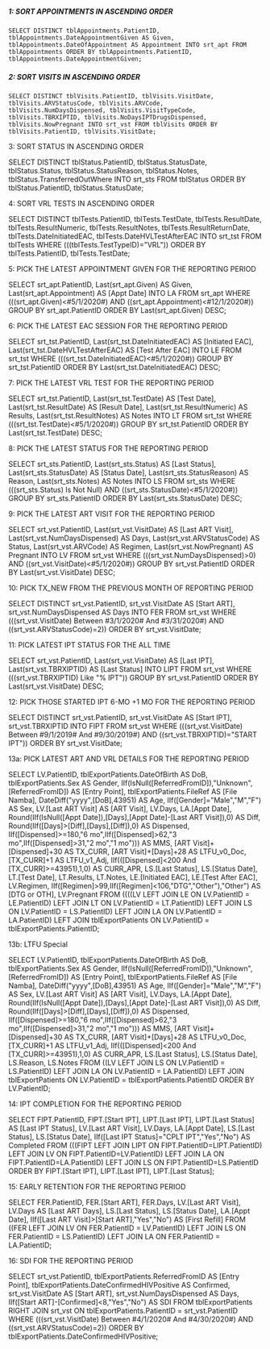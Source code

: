 ##### 1: SORT APPOINTMENTS IN ASCENDING ORDER

`SELECT DISTINCT tblAppointments.PatientID, tblAppointments.DateAppointmentGiven AS Given, tblAppointments.DateOfAppointment AS Appointment INTO srt_apt FROM tblAppointments ORDER BY tblAppointments.PatientID, tblAppointments.DateAppointmentGiven;`


##### 2: SORT VISITS IN ASCENDING ORDER 

`SELECT DISTINCT tblVisits.PatientID, tblVisits.VisitDate, tblVisits.ARVStatusCode, tblVisits.ARVCode, tblVisits.NumDaysDispensed, tblVisits.VisitTypeCode, tblVisits.TBRXIPTID, tblVisits.NoDaysIPTDrugsDispensed, tblVisits.NowPregnant INTO srt_vst FROM tblVisits ORDER BY tblVisits.PatientID, tblVisits.VisitDate;`


3: SORT STATUS IN ASCENDING ORDER 

SELECT DISTINCT tblStatus.PatientID, tblStatus.StatusDate, tblStatus.Status, tblStatus.StatusReason, tblStatus.Notes, tblStatus.TransferredOutWhere INTO srt_sts 
FROM tblStatus 
ORDER BY tblStatus.PatientID, tblStatus.StatusDate; 


4: SORT VRL TESTS IN ASCENDING ORDER 

SELECT DISTINCT tblTests.PatientID, tblTests.TestDate, tblTests.ResultDate, tblTests.ResultNumeric, tblTests.ResultNotes, tblTests.ResultReturnDate, tblTests.DateInitiatedEAC, tblTests.DateHVLTestAfterEAC INTO srt_tst 
FROM tblTests 
WHERE (((tblTests.TestTypeID)="VRL")) 
ORDER BY tblTests.PatientID, tblTests.TestDate; 


5: PICK THE LATEST APPOINTMENT GIVEN FOR THE REPORTING PERIOD 

SELECT srt_apt.PatientID, Last(srt_apt.Given) AS Given, Last(srt_apt.Appointment) AS [Appt Date] INTO LA 
FROM srt_apt 
WHERE (((srt_apt.Given)<#5/1/2020#) AND ((srt_apt.Appointment)<#12/1/2020#)) 
GROUP BY srt_apt.PatientID 
ORDER BY Last(srt_apt.Given) DESC; 


6: PICK THE LATEST EAC SESSION FOR THE REPORTING PERIOD 

SELECT srt_tst.PatientID, Last(srt_tst.DateInitiatedEAC) AS [Initiated EAC], Last(srt_tst.DateHVLTestAfterEAC) AS [Test After EAC] INTO LE 
FROM srt_tst 
WHERE (((srt_tst.DateInitiatedEAC)<#5/1/2020#)) 
GROUP BY srt_tst.PatientID 
ORDER BY Last(srt_tst.DateInitiatedEAC) DESC; 


7: PICK THE LATEST VRL TEST FOR THE REPORTING PERIOD 

SELECT srt_tst.PatientID, Last(srt_tst.TestDate) AS [Test Date], Last(srt_tst.ResultDate) AS [Result Date], Last(srt_tst.ResultNumeric) AS Results, Last(srt_tst.ResultNotes) AS Notes INTO LT 
FROM srt_tst 
WHERE (((srt_tst.TestDate)<#5/1/2020#)) 
GROUP BY srt_tst.PatientID 
ORDER BY Last(srt_tst.TestDate) DESC; 


8: PICK THE LATEST STATUS FOR THE REPORTING PERIOD 

SELECT srt_sts.PatientID, Last(srt_sts.Status) AS [Last Status], Last(srt_sts.StatusDate) AS [Status Date], Last(srt_sts.StatusReason) AS Reason, Last(srt_sts.Notes) AS Notes INTO LS 
FROM srt_sts 
WHERE (((srt_sts.Status) Is Not Null) AND ((srt_sts.StatusDate)<#5/1/2020#)) 
GROUP BY srt_sts.PatientID 
ORDER BY Last(srt_sts.StatusDate) DESC; 


9: PICK THE LATEST ART VISIT FOR THE REPORTING PERIOD 

SELECT srt_vst.PatientID, Last(srt_vst.VisitDate) AS [Last ART Visit], Last(srt_vst.NumDaysDispensed) AS Days, Last(srt_vst.ARVStatusCode) AS Status, Last(srt_vst.ARVCode) AS Regimen, Last(srt_vst.NowPregnant) AS Pregnant INTO LV 
FROM srt_vst 
WHERE (((srt_vst.NumDaysDispensed)>0) AND ((srt_vst.VisitDate)<#5/1/2020#)) 
GROUP BY srt_vst.PatientID 
ORDER BY Last(srt_vst.VisitDate) DESC; 


10: PICK TX_NEW FROM THE PREVIOUS MONTH OF REPORTING PERIOD 

SELECT DISTINCT srt_vst.PatientID, srt_vst.VisitDate AS [Start ART], srt_vst.NumDaysDispensed AS Days INTO FER 
FROM srt_vst 
WHERE (((srt_vst.VisitDate) Between #3/1/2020# And #3/31/2020#) AND ((srt_vst.ARVStatusCode)=2)) 
ORDER BY srt_vst.VisitDate; 


11: PICK LATEST IPT STATUS FOR THE ALL TIME 

SELECT srt_vst.PatientID, Last(srt_vst.VisitDate) AS [Last IPT], Last(srt_vst.TBRXIPTID) AS [Last Status] INTO LIPT 
FROM srt_vst 
WHERE (((srt_vst.TBRXIPTID) Like "% IPT")) 
GROUP BY srt_vst.PatientID 
ORDER BY Last(srt_vst.VisitDate) DESC; 


12: PICK THOSE STARTED IPT 6-MO +1 MO FOR THE REPORTING PERIOD 

SELECT DISTINCT srt_vst.PatientID, srt_vst.VisitDate AS [Start IPT], srt_vst.TBRXIPTID INTO FIPT 
FROM srt_vst 
WHERE (((srt_vst.VisitDate) Between #9/1/2019# And #9/30/2019#) AND ((srt_vst.TBRXIPTID)="START IPT")) 
ORDER BY srt_vst.VisitDate; 


13a: PICK LATEST ART AND VRL DETAILS FOR THE REPORTING PERIOD 

SELECT LV.PatientID, tblExportPatients.DateOfBirth AS DoB, tblExportPatients.Sex AS Gender, IIf(IsNull([ReferredFromID]),"Unknown",[ReferredFromID]) AS [Entry Point], tblExportPatients.FileRef AS [File Namba], DateDiff("yyyy",[DoB],43951) AS Age, IIf([Gender]="Male","M","F") AS Sex, LV.[Last ART Visit] AS [ART Visit], LV.Days, LA.[Appt Date], Round(IIf(IsNull([Appt Date]),[Days],[Appt Date]-[Last ART Visit]),0) AS Diff, Round(IIf([Days]>[Diff],[Days],[Diff]),0) AS Dispensed, IIf([Dispensed]>=180,"6 mo",IIf([Dispensed]>62,"3 mo",IIf([Dispensed]>31,"2 mo","1 mo"))) AS MMS, [ART Visit]+[Dispensed]+30 AS TX_CURR, [ART Visit]+[Days]+28 AS LTFU_v0_Doc, [TX_CURR]+1 AS LTFU_v1_Adj, IIf(([Dispensed]<200 And [TX_CURR]>=43951),1,0) AS CURR_APR, LS.[Last Status], LS.[Status Date], LT.[Test Date], LT.Results, LT.Notes, LE.[Initiated EAC], LE.[Test After EAC], LV.Regimen, IIf([Regimen]>99,IIf([Regimen]<106,"DTG","Other"),"Other") AS [DTG or OTH], LV.Pregnant 
FROM ((((LV LEFT JOIN LE ON LV.PatientID = LE.PatientID) LEFT JOIN LT ON LV.PatientID = LT.PatientID) LEFT JOIN LS ON LV.PatientID = LS.PatientID) LEFT JOIN LA ON LV.PatientID = LA.PatientID) LEFT JOIN tblExportPatients ON LV.PatientID = tblExportPatients.PatientID; 


13b: LTFU Special 

SELECT LV.PatientID, tblExportPatients.DateOfBirth AS DoB, tblExportPatients.Sex AS Gender, IIf(IsNull([ReferredFromID]),"Unknown",[ReferredFromID]) AS [Entry Point], tblExportPatients.FileRef AS [File Namba], DateDiff("yyyy",[DoB],43951) AS Age, IIf([Gender]="Male","M","F") AS Sex, LV.[Last ART Visit] AS [ART Visit], LV.Days, LA.[Appt Date], Round(IIf(IsNull([Appt Date]),[Days],[Appt Date]-[Last ART Visit]),0) AS Diff, Round(IIf([Days]>[Diff],[Days],[Diff]),0) AS Dispensed, IIf([Dispensed]>=180,"6 mo",IIf([Dispensed]>62,"3 mo",IIf([Dispensed]>31,"2 mo","1 mo"))) AS MMS, [ART Visit]+[Dispensed]+30 AS TX_CURR, [ART Visit]+[Days]+28 AS LTFU_v0_Doc, [TX_CURR]+1 AS LTFU_v1_Adj, IIf(([Dispensed]<200 And [TX_CURR]>=43951),1,0) AS CURR_APR, LS.[Last Status], LS.[Status Date], LS.Reason, LS.Notes 
FROM ((LV LEFT JOIN LS ON LV.PatientID = LS.PatientID) LEFT JOIN LA ON LV.PatientID = LA.PatientID) LEFT JOIN tblExportPatients ON LV.PatientID = tblExportPatients.PatientID 
ORDER BY LV.PatientID; 


14: IPT COMPLETION FOR THE REPORTING PERIOD 

SELECT FIPT.PatientID, FIPT.[Start IPT], LIPT.[Last IPT], LIPT.[Last Status] AS [Last IPT Status], LV.[Last ART Visit], LV.Days, LA.[Appt Date], LS.[Last Status], LS.[Status Date], IIf([Last IPT Status]="CPLT IPT","Yes","No") AS Completed 
FROM (((FIPT LEFT JOIN LIPT ON FIPT.PatientID=LIPT.PatientID) LEFT JOIN LV ON FIPT.PatientID=LV.PatientID) LEFT JOIN LA ON FIPT.PatientID=LA.PatientID) LEFT JOIN LS ON FIPT.PatientID=LS.PatientID 
ORDER BY FIPT.[Start IPT], LIPT.[Last IPT], LIPT.[Last Status]; 


15: EARLY RETENTION FOR THE REPORTING PERIOD 

SELECT FER.PatientID, FER.[Start ART], FER.Days, LV.[Last ART Visit], LV.Days AS [Last ART Days], LS.[Last Status], LS.[Status Date], LA.[Appt Date], IIf([Last ART Visit]>[Start ART],"Yes","No") AS [First Refill] 
FROM ((FER LEFT JOIN LV ON FER.PatientID = LV.PatientID) LEFT JOIN LS ON FER.PatientID = LS.PatientID) LEFT JOIN LA ON FER.PatientID = LA.PatientID; 


16: SDI FOR THE REPORTING PERIOD 

SELECT srt_vst.PatientID, tblExportPatients.ReferredFromID AS [Entry Point], tblExportPatients.DateConfirmedHIVPositive AS Confirmed, srt_vst.VisitDate AS [Start ART], srt_vst.NumDaysDispensed AS Days, IIf([Start ART]-[Confirmed]<8,"Yes","No") AS SDI 
FROM tblExportPatients RIGHT JOIN srt_vst ON tblExportPatients.PatientID = srt_vst.PatientID 
WHERE (((srt_vst.VisitDate) Between #4/1/2020# And #4/30/2020#) AND ((srt_vst.ARVStatusCode)=2)) 
ORDER BY tblExportPatients.DateConfirmedHIVPositive; 



